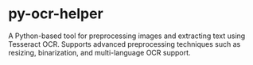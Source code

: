 # py-ocr-helper
A Python-based tool for preprocessing images and extracting text using Tesseract OCR. Supports advanced preprocessing techniques such as resizing, binarization, and multi-language OCR support.
